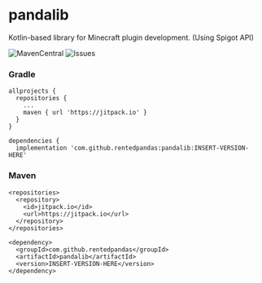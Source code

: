 # pandalib
Kotlin-based library for Minecraft plugin development. (Using Spigot API)

![MavenCentral](https://img.shields.io/badge/version-1.0-informational?style=for-the-badge&logo=appveyor) ![Issues](https://img.shields.io/github/issues/rentedpandas/pandalib?style=for-the-badge&logo=appveyor)

### Gradle
```
allprojects {
  repositories {
    ...
    maven { url 'https://jitpack.io' }
  }
}

dependencies {
  implementation 'com.github.rentedpandas:pandalib:INSERT-VERSION-HERE'
```

### Maven
```
<repositories>
  <repository>
    <id>jitpack.io</id>
    <url>https://jitpack.io</url>
  </repository>
</repositories>

<dependency>
  <groupId>com.github.rentedpandas</groupId>
  <artifactId>pandalib</artifactId>
  <version>INSERT-VERSION-HERE</version>
</dependency>
```
